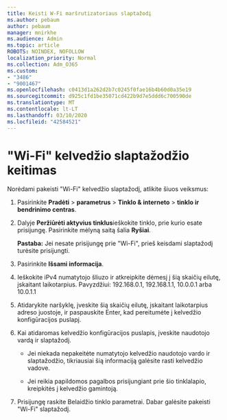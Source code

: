 ```yaml
---
title: Keisti W-Fi maršrutizatoriaus slaptažodį
ms.author: pebaum
author: pebaum
manager: mnirkhe
ms.audience: Admin
ms.topic: article
ROBOTS: NOINDEX, NOFOLLOW
localization_priority: Normal
ms.collection: Adm_O365
ms.custom:
- "3486"
- "9001467"
ms.openlocfilehash: c0413d1a262d2b7c0245f0fae16b4b60d0a35e19
ms.sourcegitcommit: d925c1fd1be35071cd422b9d7e5ddd6c700590de
ms.translationtype: MT
ms.contentlocale: lt-LT
ms.lasthandoff: 03/10/2020
ms.locfileid: "42584521"
---
```

# <a name="change-your-wi-fi-router-password"></a>"Wi-Fi" kelvedžio slaptažodžio keitimas

Norėdami pakeisti "Wi-Fi" kelvedžio slaptažodį, atlikite šiuos veiksmus:

1. Pasirinkite **Pradėti** > **parametrus** > **Tinklo & interneto** > **tinklo ir bendrinimo centras**.

2. Dalyje **Peržiūrėti aktyvius tinklus**ieškokite tinklo, prie kurio esate prisijungę. Pasirinkite mėlyną saitą šalia **Ryšiai**.<br>

   **Pastaba:** Jei nesate prisijungę prie "Wi-Fi", prieš keisdami slaptažodį turėsite prisijungti.

3. Pasirinkite **Išsami informacija**.

4. Ieškokite iPv4 numatytojo šliuzo ir atkreipkite dėmesį į šią skaičių eilutę, įskaitant laikotarpius. Pavyzdžiui: 192.168.0.1, 192.168.1.1, 10.0.0.1 arba 10.0.1.1

5. Atidarykite naršyklę, įveskite šią skaičių eilutę, įskaitant laikotarpius adreso juostoje, ir paspauskite Enter, kad pereitumėte į kelvedžio konfigūracijos puslapį.

6. Kai atidaromas kelvedžio konfigūracijos puslapis, įveskite naudotojo vardą ir slaptažodį.<br>
   - Jei niekada nepakeitėte numatytojo kelvedžio naudotojo vardo ir slaptažodžio, tikriausiai šią informaciją galėsite rasti kelvedžio vadove.

   - Jei reikia papildomos pagalbos prisijungiant prie šio tinklalapio, kreipkitės į kelvedžio gamintoją.

7. Prisijungę raskite Belaidžio tinklo parametrai. Dabar galėsite pakeisti "Wi-Fi" slaptažodį.
